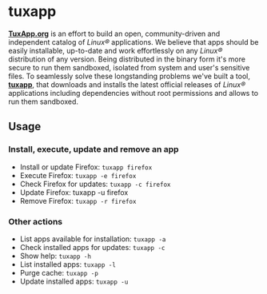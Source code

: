 # tuxapp

[**TuxApp.org**](https://tuxapp.org/) is an effort to build an open, community-driven and independent catalog of *Linux®* applications. We believe that apps should be easily installable, up-to-date and work effortlessly on any *Linux®* distribution of any version. Being distributed in the binary form it's more secure to run them sandboxed, isolated from system and user's sensitive files. To seamlessly solve these longstanding problems we've built a tool, [**tuxapp**](https://github.com/sgtpep/tuxapp), that downloads and installs the latest official releases of *Linux®* applications including dependencies without root permissions and allows to run them sandboxed.

## Usage

### Install, execute, update and remove an app

- Install or update Firefox: `tuxapp firefox`
- Execute Firefox: `tuxapp -e firefox`
- Check Firefox for updates: `tuxapp -c firefox`
- Update Firefox: tuxapp -u firefox
- Remove Firefox: `tuxapp -r firefox`

### Other actions

- List apps available for installation: `tuxapp -a`
- Check installed apps for updates: `tuxapp -c`
- Show help: `tuxapp -h`
- List installed apps: `tuxapp -l`
- Purge cache: `tuxapp -p`
- Update installed apps: `tuxapp -u`
